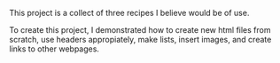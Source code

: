 This project is a collect of three recipes I believe would be of use.

To create this project, I demonstrated how to create new html files from scratch, use headers appropiately, make lists, insert images, and create links to other webpages.
